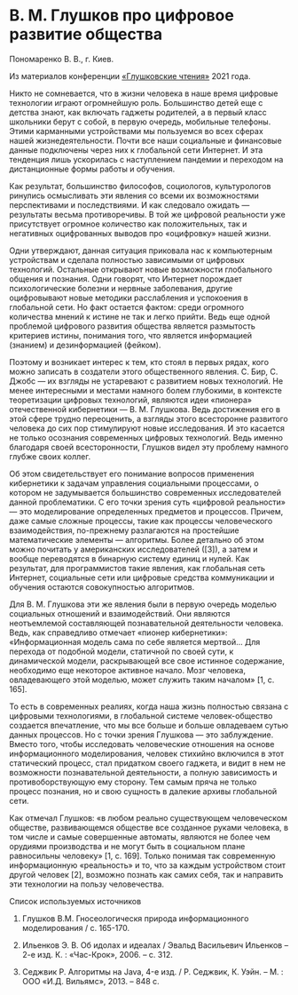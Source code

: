 # В. М. Глушков про цифровое развитие общества

Пономаренко В. В., г. Киев.

Из материалов конференции [«Глушковские чтения»](../глушковские-чтения.md) 2021 года.

Никто не сомневается, что в жизни человека в наше время цифровые технологии играют огромнейшую роль. Большинство детей еще с детства знают, как включать гаджеты родителей, а в первый класс школьники берут с собой, в первую очередь, мобильные телефоны. Этими карманными устройствами мы пользуемся во всех сферах нашей жизнедеятельности. Почти все наши социальные и финансовые данные подключены через них к глобальной сети Интернет. И эта тенденция лишь ускорилась с наступлением пандемии и переходом на дистанционные формы работы и обучения.

Как результат, большинство философов, социологов, культурологов ринулись осмысливать эти явления со всеми их возможностями перспективами и последствиями. И как следовало ожидать — результаты весьма противоречивы. В той же цифровой реальности уже присутствует огромное количество как положительных, так и негативных оцифрованных выводов про «оцифровку» нашей жизни.

Одни утверждают, данная ситуация приковала нас к компьютерным устройствам и сделала полностью зависимыми от цифровых технологий. Остальные открывают новые возможности глобального общения и познания. Одни говорят, что Интернет порождает психологические болезни и нервные заболевания, другие оцифровывают новые методики расслабления и успокоения в глобальной сети. Но факт остается фактом: среди огромного количества мнений к истине не так и легко прийти. Ведь еще одной проблемой цифрового развития общества является размытость критериев истины, понимания того, что является информацией (знанием) и дезинформацией (фейком).

Поэтому и возникает интерес к тем, кто стоял в первых рядах, кого можно записать в создатели этого общественного явления. С. Бир, С. Джобс — их взгляды не устаревают с развитием новых технологий. Не менее интересными и местами намного болем глубокими, в контексте теоретизации цифровых технологий, являются идеи «пионера» отечественной кибернетики — В. М. Глушкова. Ведь достижения его в этой сфере трудно переоценить, а взгляды этого всесторонне развитого человека до сих пор стимулируют новые исследования. И это касается не только осознания современных цифровых технологий. Ведь именно благодаря своей всесторонности, Глушков видел эту проблему намного глубже своих коллег.

Об этом свидетельствует его понимание вопросов применения кибернетики к задачам управления социальными процессами, о котором не задумывается большинство современных исследователей данной проблематики. С его точки зрения суть «цифровой реальности» — это моделирование определенных предметов и процессов. Причем, даже самые сложные процессы, такие как процессы человеческого взаимодействия,  по-прежнему разлагаются на простейшие математические элементы — алгоритмы. Более детально об этом можно почитать у американских исследователей ([3]), а затем и вообще переводятся в бинарную систему единиц и нулей. Как результат, для программистов такие явления, как глобальная сеть Интернет, социальные сети или цифровые средства коммуникации и обучения остаются совокупностью алгоритмов.

Для В. М. Глушкова эти же явления были в первую очередь моделью социальных отношений и взаимодействий. Они являются неотъемлемой составляющей познавательной деятельности человека. Ведь, как справедливо отмечает «пионер кибернетики»: «Информационная модель сама по себе является мертвой... Для перехода от подобной модели, статичной по своей сути, к динамической модели, раскрывающей все свое истинное содержание, необходимо еще некоторое активное начало. Мозг человека, овладевающего этой моделью, может служить таким началом» [1, с. 165].

То есть в современных реалиях, когда наша жизнь полностью связана с цифровыми технологиями, в глобальной системе человек-общество создается впечатление, что мы все больше и больше овладеваем сутью данных процессов. Но с точки зрения Глушкова — это заблуждение. Вместо того, чтобы исследовать человеческие отношения на основе информационного моделирования, человек стихийно включился в этот статический процесс, стал придатком своего гаджета, и видит в нем не возможности познавательной деятельности, а полную зависимость и противоборствующую ему сторону. Тем самым пряча не только процесс познания, но и свою сущность в далекие архивы глобальной сети.

Как отмечал Глушков: «в любом реально существующем человеческом обществе, развивающемся обществе все созданное руками человека, в том числе и самые совершенные автоматы, являются не более чем орудиями производства и не могут быть в социальном плане равносильны человеку» [1, с. 169]. Только понимая так современную информационную «реальность» и то, что за каждым устройством стоит другой человек [2], возможно познать как самих себя, так и направить эти технологии на пользу человечества.

Список используемых источников

1. Глушков В.М. Гносеологическя природа информационного моделирования / с. 165-170.

2. Ильенков Э. В. Об идолах и идеалах / Эвальд Васильевич Ильенков – 2-е изд. К. : «Час-Крок», 2006. – с. 312.

3. Седжвик Р. Алгоритмы на Java, 4-е изд. / Р. Седжвик, К. Уэйн. – М. : ООО «И.Д. Вильямс», 2013. – 848 с.